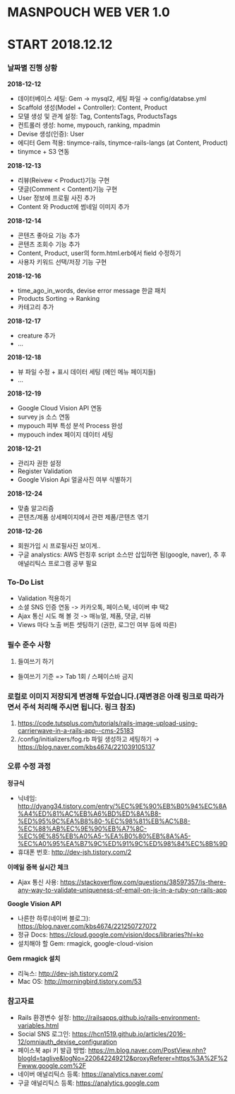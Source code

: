 # MASNPOUCH WEB VER 1.0
# START 2018.12.12

### 날짜별 진행 상황
**2018-12-12**
- 데이터베이스 세팅: Gem → mysql2, 세팅 파일 → config/databse.yml
- Scaffold 생성(Model + Controller): Content, Product
- 모델 생성 및 관계 설정: Tag, ContentsTags, ProductsTags
- 컨트롤러 생성: home, mypouch, ranking, mpadmin
- Devise 생성(인증): User
- 에디터 Gem 적용: tinymce-rails, tinymce-rails-langs (at Content, Product)
- tinymce + S3 연동

**2018-12-13**
- 리뷰(Reivew < Product)기능 구현
- 댓글(Comment < Content)기능 구현
- User 정보에 프로필 사진 추가
- Content 와 Product에 썸네일 이미지 추가

**2018-12-14**
- 콘텐츠 좋아요 기능 추가
- 콘텐츠 조회수 기능 추가
- Content, Product, user의 form.html.erb에서 field 수정하기
- 사용자 키워드 선택/저장 기능 구현

**2018-12-16**
- time_ago_in_words, devise error message 한글 패치
- Products Sorting → Ranking
- 카테고리 추가

**2018-12-17**
- creature 추가
- ...

**2018-12-18**
- 뷰 파일 수정 + 표시 데이터 세팅 (메인 메뉴 페이지들)
- ...

**2018-12-19**
- Google Cloud Vision API 연동
- survey js 소스 연동
- mypouch 피부 특성 분석 Process 완성
- mypouch index 페이지 데이터 세팅

**2018-12-21**
- 관리자 권한 설정
- Register Validation
- Google Vision Api 얼굴사진 여부 식별하기

**2018-12-24**
- 맞춤 알고리즘
- 콘텐츠/제품 상세페이지에서 관련 제품/콘텐츠 엮기

**2018-12-26**
- 회원가입 시 프로필사진 보이게..
- 구글 analystics: AWS 런칭후 script 소스만 삽입하면 됨(google, naver), 추 후 애널리틱스 프로그램 공부 필요

### To-Do List
- Validation 적용하기
- 소셜 SNS 인증 연동 -> 카카오톡, 페이스북, 네이버 中 택2
- Ajax 통신 시도 해 볼 것 -> 매뉴얼, 제품, 댓글, 리뷰
- Views 마다 노출 버튼 셋팅하기 (권한, 로그인 여부 등에 따른)

### 필수 준수 사항
1. 들여쓰기 하기
-  들여쓰기 기준 => Tab 1회 / 스페이스바 금지

### 로컬로 이미지 저장되게 변경해 두었습니다.(재변경은 아래 링크로 따라가면서 주석 처리해 주시면 됩니다. 링크 참조)
1. https://code.tutsplus.com/tutorials/rails-image-upload-using-carrierwave-in-a-rails-app--cms-25183
2. /config/initializers/fog.rb 파일 생성하고 세팅하기 → https://blog.naver.com/kbs4674/221039105137

### 오류 수정 과정
**정규식**
- 닉네임: http://dyang34.tistory.com/entry/%EC%9E%90%EB%B0%94%EC%8A%A4%ED%81%AC%EB%A6%BD%ED%8A%B8-%ED%95%9C%EA%B8%80-%EC%98%81%EB%AC%B8-%EC%88%AB%EC%9E%90%EB%A7%8C-%EC%9E%85%EB%A0%A5-%EA%B0%80%EB%8A%A5-%EC%A0%95%EA%B7%9C%ED%91%9C%ED%98%84%EC%8B%9D
- 휴대폰 번호: http://dev-jsh.tistory.com/2

**이메일 중복 실시간 체크**
- Ajax 통신 사용: https://stackoverflow.com/questions/38597357/is-there-any-way-to-validate-uniqueness-of-email-on-js-in-a-ruby-on-rails-app

**Google Vision API**
- 나른한 하루(네이버 블로그): https://blog.naver.com/kbs4674/221250727072
- 정규 Docs: https://cloud.google.com/vision/docs/libraries?hl=ko
- 설치해야 할 Gem: rmagick, google-cloud-vision

**Gem rmagick 설치**
- 리눅스: http://dev-jsh.tistory.com/2
- Mac OS: http://morningbird.tistory.com/53

### 참고자료
- Rails 환경변수 설정: http://railsapps.github.io/rails-environment-variables.html
- Social SNS 로그인: https://hcn1519.github.io/articles/2016-12/omniauth_devise_configuration
- 페이스북 api 키 발급 방법: https://m.blog.naver.com/PostView.nhn?blogId=taglive&logNo=220642249212&proxyReferer=https%3A%2F%2Fwww.google.com%2F
- 네이버 애널리틱스 등록: https://analytics.naver.com/
- 구글 애널리틱스 등록: https://analytics.google.com
